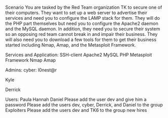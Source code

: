 Scenario
You are tasked by the Red Team organization TK to secure one of their computers. They want to set up a web server to advertise their services and need you to configure the LAMP stack for them.
They will do the PHP part themselves but need you to configure the Apache2 daemon and the MySQL daemon. In addition, they need you to secure their system so an opposing red team cannot break in and impair their business. 
They will also need you to download a few tools for them to get their business started including Nmap, Amap, and the Metasploit Framework.

Services and Application:
SSH-client
Apache2
MySQL
PHP
Metasploit Framework
Nmap
Amap

Admins:
cyber: l0nest@r

Kyle

Derrick

Users:
Paula
Hannah
Daniel
Please add the user dev and give him a password
Please add the users dev, cyber, Derrick, and Daniel to the group Exploiters
Please add the users dev and TK6 to the group new hires
